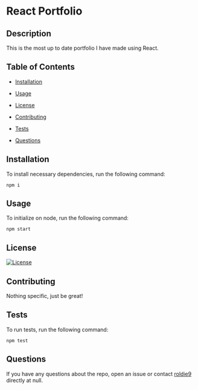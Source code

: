 # React Portfolio

## Description

This is the most up to date portfolio I have made using React.
        
## Table of Contents
        
* [Installation](#installation)
        
* [Usage](#usage)
        
* [License](#license)
        
* [Contributing](#contributing)
        
* [Tests](#tests)
        
* [Questions](#questions)
        
## Installation
        
To install necessary dependencies, run the following command:
        
```
npm i
```
        
## Usage

To initialize on node, run the following command:

```
npm start
```

        
## License

[![License](https://img.shields.io/badge/License-Apache%202.0-blue.svg)](https://opensource.org/licenses/Apache-2.0)
        
## Contributing
        
Nothing specific, just be great!

## Tests
        
To run tests, run the following command:
        
```
npm test
```
        
## Questions
        
If you have any questions about the repo, open an issue or contact [roldie9](https://api.github.com/users/roldie9) directly at null.